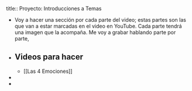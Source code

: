 title:: Proyecto: Introducciones a Temas

- Voy a hacer una sección por cada parte del video; estas partes son las que van a estar marcadas en el video en YouTube. Cada parte tendrá una imagen que la acompaña. Me voy a grabar hablando parte por parte,
- ## Videos para hacer
	- [[Las 4 Emociones]]
-
-